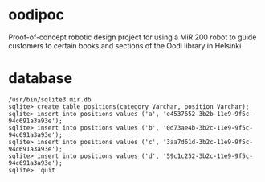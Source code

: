 # oodipoc
Proof-of-concept robotic design project for using a MiR 200 robot to guide customers to certain books and sections of the Oodi library in Helsinki

# database 

```
/usr/bin/sqlite3 mir.db
sqlite> create table positions(category Varchar, position Varchar);
sqlite> insert into positions values ('a', 'e4537652-3b2b-11e9-9f5c-94c691a3a93e');
sqlite> insert into positions values ('b', '0d73ae4b-3b2c-11e9-9f5c-94c691a3a93e');
sqlite> insert into positions values ('c', '3aa7d61d-3b2c-11e9-9f5c-94c691a3a93e');
sqlite> insert into positions values ('d', '59c1c252-3b2c-11e9-9f5c-94c691a3a93e');
sqlite> .quit
```
